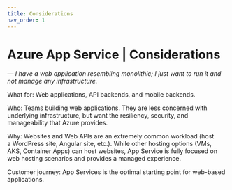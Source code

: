 ```yaml
---
title: Considerations
nav_order: 1
---
```

# Azure App Service | Considerations
*— I have a web application resembling monolithic; I just want to run it and not manage any infrastructure.*

What for: Web applications, API backends, and mobile backends.

Who: Teams building web applications. They are less concerned with underlying infrastructure, but want the resiliency, security, and manageability that Azure provides.

Why: Websites and Web APIs are an extremely common workload (host a WordPress site, Angular site, etc.). While other hosting options (VMs, AKS, Container Apps) can host websites, App Service is fully focused on web hosting scenarios and provides a managed experience.

Customer journey: App Services is the optimal starting point for web-based applications.